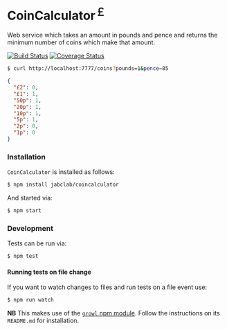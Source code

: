 CoinCalculator<sup>￡</sup>
=====

Web service which takes an amount in pounds and pence and returns the minimum number of coins which make that amount.

[![Build Status](https://travis-ci.org/jabclab/coincalculator.svg)](https://travis-ci.org/jabclab/coincalculator)
[![Coverage Status](https://coveralls.io/repos/jabclab/coincalculator/badge.png)](https://coveralls.io/r/jabclab/coincalculator)

```bash
$ curl http://localhost:7777/coins?pounds=1&pence=85
```

```json
{
  "£2": 0,
  "£1": 1,
  "50p": 1,
  "20p": 1,
  "10p": 1,
  "5p": 1,
  "2p": 0,
  "1p": 0
}
```

### Installation
`CoinCalculator` is installed as follows:

```bash
$ npm install jabclab/coincalculator
```

And started via:

```bash
$ npm start
```

### Development
Tests can be run via:

```bash
$ npm test
```

#### Running tests on file change
If you want to watch changes to files and run tests on a file event use:

```bash
$ npm run watch
```

**NB** This makes use of the [`growl` npm module](https://www.npmjs.org/package/growl). Follow the instructions on its `README.md` for installation.